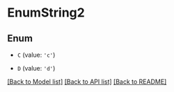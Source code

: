 # EnumString2


## Enum

* `C` (value: `'c'`)

* `D` (value: `'d'`)

[[Back to Model list]](../README.md#documentation-for-models) [[Back to API list]](../README.md#documentation-for-api-endpoints) [[Back to README]](../README.md)


